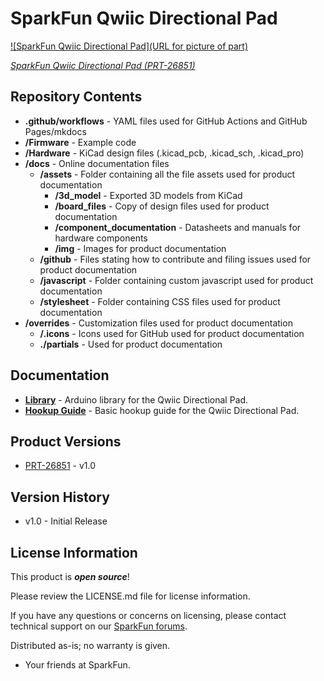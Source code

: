 SparkFun Qwiic Directional Pad
========================================

[![SparkFun Qwiic Directional Pad](URL for picture of part)](https://www.sparkfun.com/products/26851)

[*SparkFun Qwiic Directional Pad (PRT-26851)*](https://www.sparkfun.com/products/26851)

<Basic description of the part.>

Repository Contents
-------------------

* **.github/workflows** - YAML files used for GitHub Actions and GitHub Pages/mkdocs
* **/Firmware** - Example code
* **/Hardware** - KiCad design files (.kicad_pcb, .kicad_sch, .kicad_pro)
* **/docs** - Online documentation files
  * **/assets** - Folder containing all the file assets used for product documentation
    * **/3d_model** - Exported 3D models from KiCad
    * **/board_files** - Copy of design files used for product documentation
    * **/component_documentation** - Datasheets and manuals for hardware components
    * **/img** - Images for product documentation
  * **/github** - Files stating how to contribute and filing issues used for product documentation
  * **/javascript** - Folder containing custom javascript used for product documentation
  * **/stylesheet** - Folder containing CSS files used for product documentation
* **/overrides** - Customization files used for product documentation
  * **/.icons** - Icons used for GitHub used for product documentation
  * **./partials** - Used for product documentation

Documentation
--------------
* **[Library](https://github.com/sparkfun/SparkFun_I2C_Expander_Arduino_Library)** - Arduino library for the Qwiic Directional Pad.
* **[Hookup Guide](https://docs.sparkfun.com/SparkFun_Qwiic_Directional_Pad/)** - Basic hookup guide for the Qwiic Directional Pad.

Product Versions
----------------
* [PRT-26851](https://www.sparkfun.com/products/26851) - v1.0

Version History
---------------
* v1.0 - Initial Release


License Information
-------------------

This product is _**open source**_! 

Please review the LICENSE.md file for license information. 

If you have any questions or concerns on licensing, please contact technical support on our [SparkFun forums](https://forum.sparkfun.com/viewforum.php?f=152).

Distributed as-is; no warranty is given.

- Your friends at SparkFun.

_<COLLABORATION CREDIT>_

